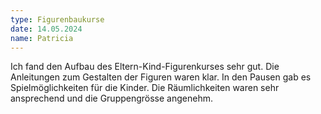 ```yaml
---
type: Figurenbaukurse
date: 14.05.2024
name: Patricia
---
```

Ich fand den Aufbau des Eltern-Kind-Figurenkurses sehr gut. Die Anleitungen zum Gestalten der Figuren waren klar. In den Pausen gab es Spielmöglichkeiten für die Kinder. Die Räumlichkeiten waren sehr ansprechend und die Gruppengrösse angenehm.

